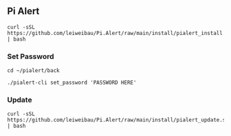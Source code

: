 ## Pi Alert
```
curl -sSL https://github.com/leiweibau/Pi.Alert/raw/main/install/pialert_install.sh | bash
```

### Set Password
```
cd ~/pialert/back

./pialert-cli set_password 'PASSWORD HERE'
```

### Update
```
curl -sSL https://github.com/leiweibau/Pi.Alert/raw/main/install/pialert_update.sh | bash
```
